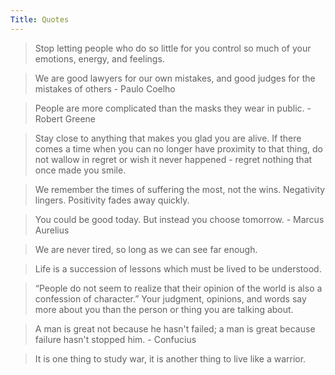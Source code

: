 ```yaml
---
Title: Quotes
---
```


> Stop letting people who do so little for you control so much of your emotions, energy, and feelings.

> We are good lawyers for our own mistakes, and good judges for the mistakes of others - Paulo Coelho

> People are more complicated than the masks they wear in public. - Robert Greene

> Stay close to anything that makes you glad you are alive. If there comes a time when you can no longer have proximity to that thing, do not wallow in regret or wish it never happened - regret nothing that once made you smile. 

> We remember the times of suffering the most, not the wins. Negativity lingers. Positivity fades away quickly. 

> You could be good today. But instead you choose tomorrow. - Marcus Aurelius

> We are never tired, so long as we can see far enough.

> Life is a succession of lessons which must be lived to be understood.

> “People do not seem to realize that their opinion of the world is also a confession of character.” Your judgment, opinions, and words say more about you than the person or thing you are talking about.

> A man is great not because he hasn't failed; a man is great because failure hasn't stopped him. - Confucius

> It is one thing to study war, it is another thing to live like a warrior.
